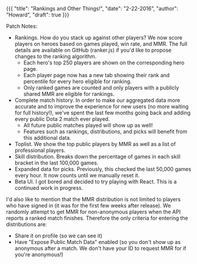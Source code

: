 {{{
  "title": "Rankings and Other Things!",
  "date": "2-22-2016",
  "author": "Howard",
  "draft": true
}}}

Patch Notes:

* Rankings.  How do you stack up against other players?  We now score players on heroes based on games played, win rate, and MMR.  The full details are available on GitHub (ranker.js) if you'd like to propose changes to the ranking algorithm.
  * Each hero's top 250 players are shown on the corresponding hero page.
  * Each player page now has a new tab showing their rank and percentile for every hero eligible for ranking.
  * Only ranked games are counted and only players with a publicly shared MMR are eligible for rankings.
* Complete match history.  In order to make our aggregated data more accurate and to improve the experience for new users (no more waiting for full history!), we've spent the last few months going back and adding every public Dota 2 match ever played.
  * All future public matches played will show up as well!
  * Features such as rankings, distributions, and picks will benefit from this additional data.
* Toplist.  We show the top public players by MMR as well as a list of professional players.
* Skill distribution.  Breaks down the percentage of games in each skill bracket in the last 100,000 games.
* Expanded data for picks.  Previously, this checked the last 50,000 games every hour.  It now counts until we manually reset it.
* Beta UI.  I got bored and decided to try playing with React.  This is a continued work in progress.

I'd also like to mention that the MMR distribution is not limited to players who have signed in (it was for the first few weeks after release).  We randomly attempt to get MMR for non-anonymous players when the API reports a ranked match finishes.  Therefore the only criteria for entering the distributions are:
* Share it on profile (so we can see it)
* Have "Expose Public Match Data" enabled (so you don't show up as anonymous after a match.  We don't have your ID to request MMR for if you're anonymous!)